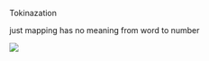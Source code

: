 

Tokinazation


just mapping has no meaning from word to number 

**![](https://lh7-us.googleusercontent.com/slidesz/AGV_vUcaC0sMcF9jowhWxwyBA1PV884K5LBPWAuAlkoldhBxVOV_naTvxWutHYp_zZyjr3UfgxYrkxgRoXiJpeFYHy1I4G8M8GfnzWO7FDf_IMBUK6YI4x2LVfz3OXOMAr3wUT23Oper8FvOdVZKCXt6cWqWcZ9f3tA=s2048?key=x4ytx-bu5gxo1jL03Kq2DQ)**



